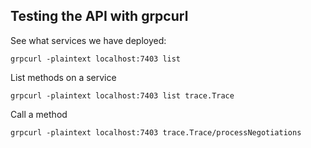 ## Testing the API with grpcurl

See what services we have deployed:

`grpcurl -plaintext localhost:7403 list`

List methods on a service

`grpcurl -plaintext localhost:7403 list trace.Trace`

Call a method

`grpcurl -plaintext localhost:7403 trace.Trace/processNegotiations`